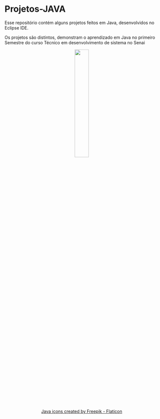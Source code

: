 # Projetos-JAVA
Esse repositório contém alguns projetos feitos em Java, desenvolvidos no Eclipse IDE.

Os projetos são distintos, demonstram o aprendizado em Java no primeiro Semestre do curso Técnico em desenvolvimento de sistema no Senai
<p align="center">
<a href="https://www.flaticon.com/free-icons/java" title="java icons">
  <img src="https://user-images.githubusercontent.com/100448388/225949438-9b689dc1-5bb4-4c3f-8031-b7357672edcb.png" width="30%">
  <br>
  Java icons created by Freepik - Flaticon
</a>
  
</p>
